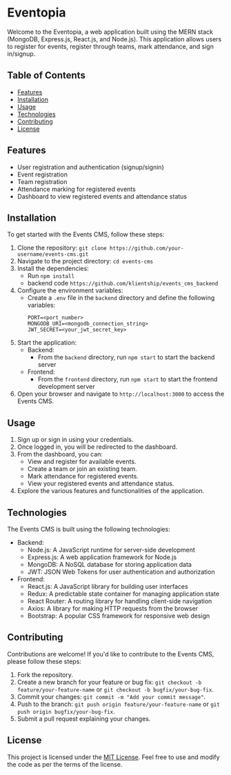 # Eventopia

Welcome to the Eventopia, a web application built using the MERN stack (MongoDB, Express.js, React.js, and Node.js). This application allows users to register for events, register through teams, mark attendance, and sign in/signup.

## Table of Contents

- [Features](#features)
- [Installation](#installation)
- [Usage](#usage)
- [Technologies](#technologies)
- [Contributing](#contributing)
- [License](#license)

## Features

- User registration and authentication (signup/signin)
- Event registration
- Team registration
- Attendance marking for registered events
- Dashboard to view registered events and attendance status

## Installation

To get started with the Events CMS, follow these steps:

1. Clone the repository: `git clone https://github.com/your-username/events-cms.git`
2. Navigate to the project directory: `cd events-cms`
3. Install the dependencies:
     - Run `npm install`
     - backend code `https://github.com/klientship/events_cms_backend`
4. Configure the environment variables:
   - Create a `.env` file in the `backend` directory and define the following variables:
     ```
     PORT=<port_number>
     MONGODB_URI=<mongodb_connection_string>
     JWT_SECRET=<your_jwt_secret_key>
     ```
5. Start the application:
   - Backend:
     - From the `backend` directory, run `npm start` to start the backend server
   - Frontend:
     - From the `frontend` directory, run `npm start` to start the frontend development server
6. Open your browser and navigate to `http://localhost:3000` to access the Events CMS.

## Usage

1. Sign up or sign in using your credentials.
2. Once logged in, you will be redirected to the dashboard.
3. From the dashboard, you can:
   - View and register for available events.
   - Create a team or join an existing team.
   - Mark attendance for registered events.
   - View your registered events and attendance status.
4. Explore the various features and functionalities of the application.

## Technologies

The Events CMS is built using the following technologies:

- Backend:
  - Node.js: A JavaScript runtime for server-side development
  - Express.js: A web application framework for Node.js
  - MongoDB: A NoSQL database for storing application data
  - JWT: JSON Web Tokens for user authentication and authorization
- Frontend:
  - React.js: A JavaScript library for building user interfaces
  - Redux: A predictable state container for managing application state
  - React Router: A routing library for handling client-side navigation
  - Axios: A library for making HTTP requests from the browser
  - Bootstrap: A popular CSS framework for responsive web design

## Contributing

Contributions are welcome! If you'd like to contribute to the Events CMS, please follow these steps:

1. Fork the repository.
2. Create a new branch for your feature or bug fix: `git checkout -b feature/your-feature-name` or `git checkout -b bugfix/your-bug-fix`.
3. Commit your changes: `git commit -m "Add your commit message"`.
4. Push to the branch: `git push origin feature/your-feature-name` or `git push origin bugfix/your-bug-fix`.
5. Submit a pull request explaining your changes.

## License

This project is licensed under the [MIT License](LICENSE). Feel free to use and modify the code as per the terms of the license.
